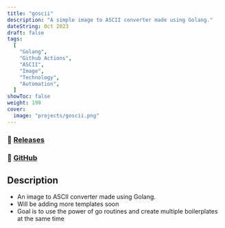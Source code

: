 ```yaml
---
title: "goscii"
description: "A simple image to ASCII converter made using Golang."
dateString: Oct 2023
draft: false
tags:
  [
    "Golang",
    "Github Actions",
    "ASCII",
    "Image",
    "Technology",
    "Automation",
  ]
showToc: false
weight: 199
cover:
  image: "projects/goscii.png"
---
```


### 🔗 [Releases](https://goscii.harshal.tech)

### 🔗 [GitHub](https://github.com/harshalranjhani/goscii/)

## Description

- An image to ASCII converter made using Golang.
- Will be adding more templates soon
- Goal is to use the power of go routines and create multiple boilerplates at the same time
